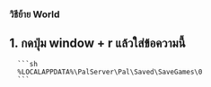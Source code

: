 ### วิธีย้าย World
  ## 1. กดปุ่ม window + r แล้วใส่ข้อความนี้
      ```sh
      %LOCALAPPDATA%\PalServer\Pal\Saved\SaveGames\0
      ```
